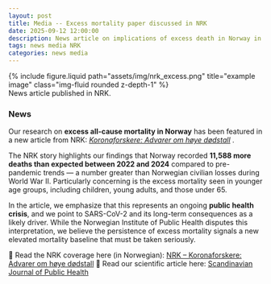 ```yaml
---
layout: post
title: Media -- Excess mortality paper discussed in NRK
date: 2025-09-12 12:00:00
description: News article on implications of excess death in Norway in 2024
tags: news media NRK
categories: news media
---
```


<div class="row">
    <div class="col-sm mt-3 mt-md-0">
        {% include figure.liquid path="assets/img/nrk_excess.png" title="example image" class="img-fluid rounded z-depth-1" %}
    </div>
</div>
<div class="caption">
    News article published in NRK.
</div>

### News

Our research on **excess all-cause mortality in Norway** has been featured in a new article from NRK: [_Koronaforskere: Advarer om høye dødstall_](https://www.nrk.no/buskerud/koronaforskere_-advarer-om-hoye-dodstall-1.17551278) .

The NRK story highlights our findings that Norway recorded **11,588 more deaths than expected between 2022 and 2024** compared to pre-pandemic trends — a number greater than Norwegian civilian losses during World War II. Particularly concerning is the excess mortality seen in younger age groups, including children, young adults, and those under 65.

In the article, we emphasize that this represents an ongoing **public health crisis**, and we point to SARS-CoV-2 and its long-term consequences as a likely driver. While the Norwegian Institute of Public Health disputes this interpretation, we believe the persistence of excess mortality signals a new elevated mortality baseline that must be taken seriously.

📖 Read the NRK coverage here (in Norwegian): [NRK – Koronaforskere: Advarer om høye dødstall](https://www.nrk.no/buskerud/koronaforskere_-advarer-om-hoye-dodstall-1.17551278)
📖 Read our scientific article here: [Scandinavian Journal of Public Health](https://doi.org/10.1177/14034948251371830)
